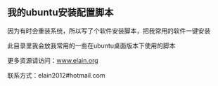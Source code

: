 我的ubuntu安装配置脚本
--------------
因为有时会重装系统，所以写了个软件安装脚本，把我常用的软件一键安装

此目录里我会放我常用的一些在ubuntu桌面版本下使用的脚本

更多资源请访问：www.elain.org

联系方式：elain2012#hotmail.com
